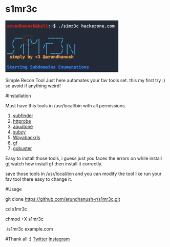 # s1mr3c

![](title.jpg)

Simple Recon Tool Just here automates your fav tools set. this my first try :) so avoid if anything weird!

#Installation

Must have this tools in /usr/local/bin with all permissions.

1. [subfinder](https://github.com/projectdiscovery/subfinder)
2. [httprobe](https://github.com/tomnomnom/httprobe)
3. [aquatone](https://github.com/michenriksen/aquatone)
4. [subzy](https://github.com/LukaSikic/subzy)
5. [Wayabackrls](https://github.com/tomnomnom/waybackurls)
6. [gf](https://github.com/tomnomnom/gf)
7. [gobuster](https://github.com/OJ/gobuster)

Easy to install those tools, i guess just you faces the errors on while install [gf](https://github.com/tomnomnom/gf) watch how install gf 
then install it correctly.

save those tools in /usr/local/bin and you can modify the tool like run your fav tool there easy to change it.

#Usage

git clone https://github.com/arundhanush-r/s1mr3c.git

cd s1mr3c

chmod +X s1mr3c

./s1mr3c example.com

#Thank all
:) 
[Twitter](https://twitter.com/arundhanush_r)
[Instagram](https://instagram.com/arundhanush_r)

